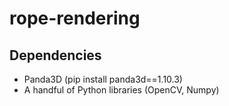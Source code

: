 # rope-rendering

## Dependencies
* Panda3D (pip install panda3d==1.10.3)
* A handful of Python libraries (OpenCV, Numpy)
